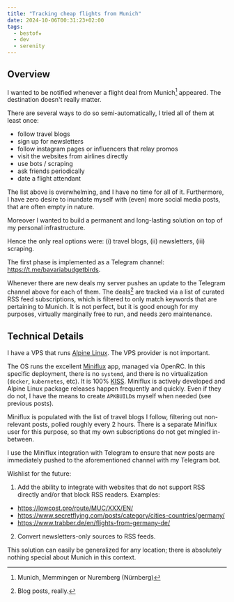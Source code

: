 ```yaml
---
title: "Tracking cheap flights from Munich"
date: 2024-10-06T00:31:23+02:00
tags:
  - bestof★
  - dev
  - serenity
---
```


## Overview

I wanted to be notified whenever a flight deal from Munich[^1] appeared. The
destination doesn't really matter.


There are several ways to do so semi-automatically, I tried all of them at least
once:

- follow travel blogs
- sign up for newsletters
- follow instagram pages or influencers that relay promos
- visit the websites from airlines directly
- use bots / scraping
- ask friends periodically
- date a flight attendant

The list above is overwhelming, and I have no time for all of it. Furthermore, I
have zero desire to inundate myself with (even) more social media posts, that
are often empty in nature.

Moreover I wanted to build a permanent and long-lasting solution on top of my
personal infrastructure.

Hence the only real options were: (i) travel blogs, (ii) newsletters, (iii)
scraping.

The first phase is implemented as a Telegram channel:
https://t.me/bavariabudgetbirds.

Whenever there are new deals my server pushes an update to the Telegram channel
above for each of them. The deals[^2] are tracked via a list of curated RSS feed
subscriptions, which is filtered to only match keywords that are pertaining to
Munich. It is not perfect, but it is good enough for my purposes, virtually
marginally free to run, and needs zero maintenance.

## Technical Details

I have a VPS that runs [Alpine Linux](https://www.alpinelinux.org/). The VPS
provider is not important.

The OS runs the excellent [Miniflux](https://miniflux.app/) app, managed via
OpenRC. In this specific deployment, there is no `systemd`, and there is no
virtualization (`docker`, `kubernetes`, etc). It is 100%
[KISS](https://en.wikipedia.org/wiki/KISS_principle). Miniflux is actively
developed and Alpine Linux package releases happen frequently and quickly. Even
if they do not, I have the means to create `APKBUILD`s myself when needed
  (see previous posts).

Miniflux is populated with the list of travel blogs I follow, filtering out
non-relevant posts, polled roughly every 2 hours. There is a separate Miniflux
user for this purpose, so that my own subscriptions do not get mingled
in-between.

I use the Miniflux integration with Telegram to ensure that new posts are
immediately pushed to the aforementioned channel with my Telegram bot.

Wishlist for the future:

1. Add the ability to integrate with websites that do not support
RSS directly and/or that block RSS readers. Examples:

  - https://lowcost.pro/route/MUC/XXX/EN/
  - https://www.secretflying.com/posts/category/cities-countries/germany/
  - https://www.trabber.de/en/flights-from-germany-de/

2. Convert newsletters-only sources to RSS feeds.

This solution can easily be generalized for any location; there is absolutely
nothing special about Munich in this context.

[^1]: Munich, Memmingen or Nuremberg (Nürnberg)
[^2]: Blog posts, really.
